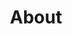 ---
layout: three-column-page
title: About
permalink: /about/
header: 
  include: header/header-relative.html
  class: dark
page-content:
  sections:
    - title: "What We Do"
      description: |
        Minty Ross was created to take part in compelling opportunities in the branded good and service sectors.
        Our commitment to our partners is to use what we know to solve their problems.
        We work as partners with existing companies to foster their inherent creativity to build brands, digital platforms, experiences, and strategies that will reach and influence their audience.
        
        #### Perfecting the Art of Commerce
        Commerce is forever evolving.  What works now might not be suitable tomorrow and we perfect the art of commerce by staying abreast of these changes and bundling disciplines like user experience, branding, strategy, and web and app development to meet our partner's needs.
        We provide our clients with a wide range of services designed to uncover and solve hidden problems to make commerce work for them.
        Through easy to maintain solutions we help our partners navigate the ever-changing marketplace.
        Our hands-on approach means we do the work ourselves and by combining our deep understanding of how to market and promote with technology we can help our partners meet their goals.
        Long gone are the days when an organizations commerce needs could be served over one channel; now an emotional connection must be made with an audience through the digital and physical realms.
        We are here to develop more than just an outward express or illusion of success but compelling and unique experiences for customers which we achieve through brand building, conceiving plans for distribution and marketing, and developing networks.
        
      link:
        path: about/capabilities
        title: Our Capabilities
    - title: "Who We Work With"
      description: |
        Our number one goal to is to meet our partner's goals.
        Because of that we are selective of who we partner with.
        If your primary goal is to get something done quick and cheap we probably wouldn't be a good fit. 
        The ideal project is something we can believe in done with a partner which whom we can connect with on a personal level.
        We believe there is no way we can create something great if we are not interested in it.
        We look for trustworthy passionate partners that are prepared with a goal and a target.
        The work we create is original work which we do ourselves; only under specific circumstances will we work on things we did not originate.
        
    - title: "How We Do It"
      collections:
        - name: approach-and-process
          docs:
            - Discovery
            - Ideation
            - Refinement
            - Delivery 
---